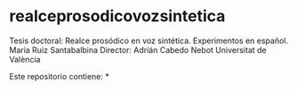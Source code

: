 # realceprosodicovozsintetica
Tesis doctoral: Realce prosódico en voz sintética. Experimentos en español.
Maria Ruiz Santabalbina
Director: Adrián Cabedo Nebot
Universitat de València

Este repositorio contiene:
* 
